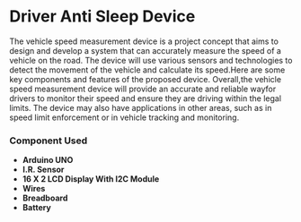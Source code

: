 # Driver Anti Sleep Device

The vehicle speed measurement device is a project concept
that aims to design and develop a system that can accurately measure the
speed of a vehicle on the road. The device will use various sensors and
technologies to detect the movement of the vehicle and calculate its speed.Here are some key components and features of the proposed device. Overall,the vehicle speed measurement device will provide an accurate and reliable wayfor drivers to monitor their speed and ensure they are driving within the legal limits. The device may also have applications in other areas, such as in speed limit enforcement or in vehicle tracking and monitoring.

### Component Used
- **Arduino UNO** 
- **I.R. Sensor** 
- **16 X 2 LCD Display With I2C Module** 
- **Wires** 
- **Breadboard** 
- **Battery**
